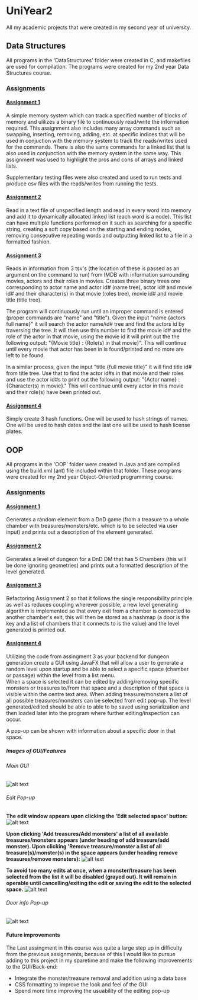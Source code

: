 # UniYear2
All my academic projects that were created in my second year of university. 

## Data Structures
All programs in the 'DataStructures' folder were created in C, and makefiles are used for compilation. The programs were created for my 2nd year Data Structures course.

### [Assignments](./DataStructures)

#### [Assignment 1](./DataStructures/a1)
A simple memory system which can track a specified number of blocks of memory and ulilizes a binary file to continuously read/write the information required. This assignment also includes many array commands such as swapping, inserting, removing, adding, etc. at specific indices that will be used in conjuction with the memory system to track the reads/writes used for the commands. There is also the same commands for a linked list that is also used in conjunction with the memory system in the same way. This assignment was used to highlight the pros and cons of arrays and linked lists.  
  
Supplementary testing files were also created and used to run tests and produce csv files with the reads/writes from running the tests.

#### [Assignment 2](./DataStructures/a2)
Read in a text file of unspecified length and read in every word into memory and add it to dynamically allocated linked list (each word is a node). This list can have multiple functions performed on it such as searching for a specific string, creating a soft copy based on the starting and ending nodes, removing consecutive repeating words and outputting linked list to a file in a formatted fashion.

#### [Assignment 3](./DataStructures/a3)
Reads in information from 3 tsv's (the location of these is passed as an argument on the command to run) from IMDB with information surrounding movies, actors and their roles in movies. Creates three binary trees one corresponding to actor name and actor id# (name tree), actor id# and movie id# and their character(s) in that movie (roles tree), movie id# and movie title (title tree).  
  
The program will continuously run until an improper command is entered (proper commands are "name" and "title").
Given the input "name {actors full name}" it will search the actor name/id# tree and find the actors id by traversing the tree. It will then use this number to find the movie id# and the role of the actor in that movie, using the movie id it will print out the the following output: "{Movie title} : {Role(s) in that movie}". This will continue until every movie that actor has been in is found/printed and no more are left to be found.

In a similar process, given the input "title {full movie title}" it will find title id# from title tree. Use that to find the actor id#s in that movie and their roles and use the actor id#s to print out the following output: "{Actor name} : {Character(s) in movie}." This will continue until every actor in this movie and their role(s) have been printed out.

#### [Assignment 4](./DataStructures/a3) 
Simply create 3 hash functions. One will be used to hash strings of names. One will be used to hash dates and the last one will be used to hash license plates.

## OOP
All programs in the 'OOP' folder were created in Java and are compiled using the build.xml (ant) file included within that folder. These programs were created for my 2nd year Object-Oriented programming course.  

### [Assignments](./OOP)

#### [Assignment 1](./OOP/a1)
Generates a random element from a DnD game (from a treasure to a whole chamber with treasures/monsters/etc. which is to be selected via user input) and prints out a description of the element generated. 

#### [Assignment 2](./OOP/a2)
Generates a level of dungeon for a DnD DM that has 5 Chambers (this will be done ignoring geometries) and prints out a formatted description of the level generated.

#### [Assignment 3](./OOP/a3)
Refactoring Assignment 2 so that it follows the single responsibility principle as well as reduces coupling wherever possible, a new level generating algorithm is implemented so that every exit from a chamber is connected to another chamber's exit, this will then be stored as a hashmap (a door is the key and a list of chambers that it connects to is the value) and the level generated is printed out.  
#### [Assignment 4](./OOP/a4)
Utilizing the code from assingment 3 as your backend for dungeon generation create a GUI using JavaFX that will allow a user to generate a random level upon startup and be able to select a specific space (chamber or passage) within the level from a list menu.  
When a space is selected it can be edited by adding/removing specific monsters or treasures to/from that space and a description of that space is visible within the centre text area. When adding treasure/monsters a list of all possible treasures/monsters can be selected from edit pop-up. The level generated/edited should be able to able to be saved using serialization and then loaded later into the program where further editing/inspection can occur.

A pop-up can be shown with information about a specific door in that space. 

##### Images of GUI/Features

###### Main GUI
![alt text](https://github.com/jeremycross/UniYear2/blob/master/OOP/a4/mainGUI.PNG)

###### Edit Pop-up
**The edit window appears upon clicking the 'Edit selected space' button:**
![alt text](https://github.com/jeremycross/UniYear2/blob/master/OOP/a4/editMenu1.PNG)
  
**Upon clicking 'Add treasures/Add monsters' a list of all available treasures/monsters appears (under heading of add treasure/add monster). Upon clicking 'Remove treasure/monster a list of all treasure(s)/monster(s) in the space appears (under heading remove treasures/remove monsters):**
![alt text](https://github.com/jeremycross/UniYear2/blob/master/OOP/a4/editMenu2.PNG)
  
**To avoid too many edits at once, when a monster/treasure has been selected from the list it will be disabled (grayed out). It will remain in operable until cancelling/exiting the edit or saving the edit to the selected space.**
![alt text](https://github.com/jeremycross/UniYear2/blob/master/OOP/a4/editMenu3.PNG)

###### Door info Pop-up
![alt text](https://github.com/jeremycross/UniYear2/blob/master/OOP/a4/doorInfo.PNG)

#### Future improvements
The Last assingment in this course was quite a large step up in difficulty from the previous assignments, because of this I would like to pursue adding to this project in my sparetime and make the following improvements to the GUI/Back-end:

 - Integrate the monster/treasure removal and addition using a data base
 - CSS formatting to improve the look and feel of the GUI
 - Spend more time improving the usuability of the editing pop-up
